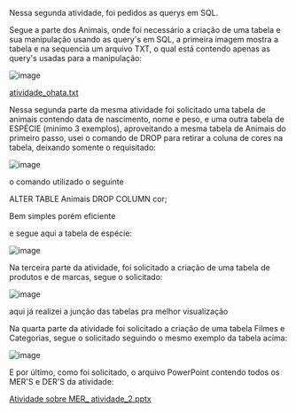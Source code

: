 Nessa segunda atividade, foi pedidos as querys em SQL.

Segue a parte dos Animais, onde foi necessário a criação de uma tabela e sua manipulação usando as query's em SQL, a primeira imagem mostra a tabela e na sequencia um arquivo TXT, o qual está contendo apenas as query's usadas para a manipulação:

![image](https://github.com/gumarson/SQL-Querys/assets/155173740/daa757a0-be89-4abb-884a-f9435f251eae)

[atividade_ohata.txt](https://github.com/gumarson/SQL-Querys/files/14818616/atividade_ohata.txt)


Nessa segunda parte da mesma atividade foi solicitado uma tabela de animais contendo data de nascimento, nome e peso, e uma outra tabela de ESPÉCIE (minimo 3 exemplos), aproveitando a mesma tabela de Animais do primeiro passo, usei o comando de DROP para retirar a coluna de cores na tabela, deixando somente o requisitado:

![image](https://github.com/gumarson/SQL-Querys/assets/155173740/83bf295d-5cd2-4162-816b-4df0d5c4d338)

o comando utilizado o seguinte

ALTER TABLE Animais
DROP COLUMN cor;

Bem simples porém eficiente

e segue aqui a tabela de espécie: 


![image](https://github.com/gumarson/SQL-Querys/assets/155173740/34ada1f2-4ea3-46bd-99b0-98931f217b7f)


Na terceira parte da atividade, foi solicitado a criação de uma tabela de produtos e de marcas, segue o solicitado: 

![image](https://github.com/gumarson/SQL-Querys/assets/155173740/498765e1-e2ec-4e4a-88d3-b0e89e27350a)

aqui já realizei a junção das tabelas pra melhor visualização


Na quarta parte da atividade foi solicitado a criação de uma tabela Filmes e Categorias, segue o solicitado seguindo o mesmo exemplo da tabela acima:

![image](https://github.com/gumarson/SQL-Querys/assets/155173740/d06d9fd5-ad5e-459d-ae1a-8d88b256dcf9)


E por último, como foi solicitado, o arquivo PowerPoint contendo todos os MER'S  e DER'S da atividade:

[Atividade sobre MER_ atividade_2.pptx](https://github.com/gumarson/SQL-Querys/files/14829464/Atividade.sobre.MER_.atividade_2.pptx)

